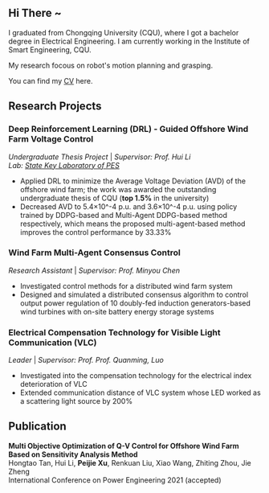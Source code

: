<script>
var _hmt = _hmt || [];
(function() {
  var hm = document.createElement("script");
  hm.src = "https://hm.baidu.com/hm.js?7b209b2fdcb7fe3b26b9d3bfdaef9479";
  var s = document.getElementsByTagName("script")[0]; 
  s.parentNode.insertBefore(hm, s);
})();
</script>

## Hi There ~

I graduated from Chongqing University (CQU), where I got a bachelor degree in Electrical Engineering. I am currently working in the Institute of Smart Engineering, CQU.
  
My research focous on robot's motion planning and grasping. 
  
You can find my [CV](https://github.com/PeijieXu/PeijieXu.github.io/edit/main/index.md) here.
  

## Research Projects

### Deep Reinforcement Learning (DRL) - Guided Offshore Wind Farm Voltage Control
_Undergraduate Thesis Project_ | _Supervisor: Prof. Hui Li_  
_Lab: [State Key Laboratory of PES](http://sklpe.cqu.edu.cn/)_

* Applied DRL to minimize the Average Voltage Deviation (AVD) of the offshore wind farm; the work was awarded the outstanding undergraduate thesis of CQU (**top 1.5%** in the university)
* Decreased AVD to 5.4×10^-4 p.u. and 3.6×10^-4 p.u. using policy trained by DDPG-based and Multi-Agent DDPG-based method respectively, which means the proposed multi-agent-based method improves the control performance by 33.33%

### Wind Farm Multi-Agent Consensus Control
_Research Assistant_ | _Supervisor: Prof. Minyou Chen_  

* Investigated control methods for a distributed wind farm system
* Designed and simulated a distributed consensus algorithm to control output power regulation of 10 doubly-fed induction generators-based wind turbines with on-site battery energy storage systems

### Electrical Compensation Technology for Visible Light Communication (VLC)
_Leader_ | _Supervisor: Prof. Prof. Quanming, Luo_  

* Investigated into the compensation technology for the electrical index deterioration of VLC
* Extended communication distance of VLC system whose LED worked as a scattering light source by 200%

## Publication

**Multi Objective Optimization of Q-V Control for Offshore Wind Farm Based on Sensitivity Analysis Method**  
Hongtao Tan, Hui Li, **Peijie Xu**, Renkuan Liu, Xiao Wang, Zhiting Zhou, Jie Zheng  
International Conference on Power Engineering 2021  (accepted)
